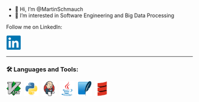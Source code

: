- 👋 Hi, I’m @MartinSchmauch
- 👀 I’m interested in Software Engineering and Big Data Processing

Follow me on LinkedIn:
<div id="badges">
  <a href="https://www.linkedin.com/in/martin-schmauch-a80411199/"  target="_blank">
    <img src="https://github.com/devicons/devicon/blob/master/icons/linkedin/linkedin-original.svg" title="LinkedIn Profile" alt="LinkedIn Badge" width="40" height="40"/>
  </a>
</div>

---

### :hammer_and_wrench: Languages and Tools:
<div>
  <img src="https://github.com/devicons/devicon/blob/master/icons/vim/vim-original.svg" title="Vim" alt="Vim" width="40" height="40"/>&nbsp
  <img src="https://github.com/devicons/devicon/blob/master/icons/python/python-original.svg" title="Python" alt="Python" width="40" height="40"/>&nbsp
  <img src="https://github.com/devicons/devicon/blob/master/icons/jenkins/jenkins-original.svg" title="Jenkins" alt="Jenkins" width="40" height="40"/>&nbsp
  <img src="https://github.com/devicons/devicon/blob/master/icons/java/java-original.svg" title="Java" alt="Java" width="40" height="40"/>&nbsp
  <img src="https://github.com/devicons/devicon/blob/master/icons/sqlite/sqlite-original.svg" title="SQLite" alt="SQLite" width="40" height="40"/>&nbsp
  <img src="https://github.com/devicons/devicon/blob/master/icons/scala/scala-original.svg" title="Scala" alt="Scala" width="40" height="40"/>&nbsp
</div>

<!---
MartinSchmauch/MartinSchmauch is a ✨ special ✨ repository because its `README.md` (this file) appears on your GitHub profile.
You can click the Preview link to take a look at your changes.
--->
